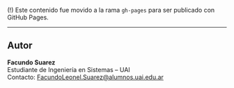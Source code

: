 (!) Este contenido fue movido a la rama `gh-pages` para ser publicado con GitHub Pages.

---

## Autor

**Facundo Suarez**  
Estudiante de Ingeniería en Sistemas – UAI  
Contacto: FacundoLeonel.Suarez@alumnos.uai.edu.ar